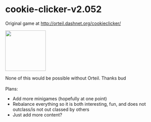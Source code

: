 # cookie-clicker-v2.052

Original game at http://orteil.dashnet.org/cookieclicker/

<img src="img/perfectCookie.png" width="128">

None of this would be possible without Orteil. Thanks bud
<br>
<br>
Plans:
- Add more minigames (hopefully at one point)
- Rebalance everything so it is both interesting, fun, and does not outclass/is not out classed by others
- Just add more content?


